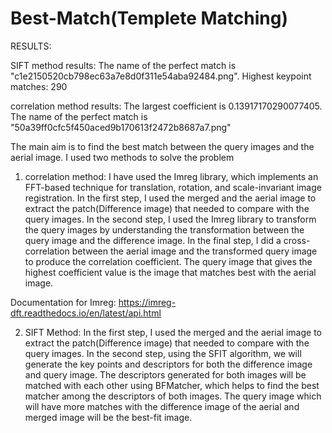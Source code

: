 # Best-Match(Templete Matching)
RESULTS:

SIFT method results:
The name of the perfect match is "c1e2150520cb798ec63a7e8d0f311e54aba92484.png".
Highest keypoint matches: 290

correlation method results:
The largest coefficient is 0.13917170290077405.
The name of the perfect match is "50a39ff0cfc5f450aced9b170613f2472b8687a7.png"



The main aim is to find the best match between the query images and the aerial image.
 I used two methods to solve the problem
1) correlation method:
 I have used the Imreg library, which implements an FFT-based technique for translation, rotation, and scale-invariant image registration. In the first step, I used the merged and the aerial image to extract the patch(Difference image)  that needed to compare with the query images. In the second step, I used the Imreg library to transform the query images by understanding the transformation between the query image and the difference image. In the final step, I did a cross-correlation between the aerial image and the transformed query image to produce the correlation coefficient. The query image that gives the highest coefficient value is the image that matches best with the aerial image.

Documentation for Imreg:
https://imreg-dft.readthedocs.io/en/latest/api.html

2) SIFT Method:
In the first step, I used the merged and the aerial image to extract the patch(Difference image)  that needed to compare with the query images.
In the second step, using the SFIT algorithm, we will generate the key points and descriptors for both the difference image and query image. The descriptors generated for both images will be matched with each other using BFMatcher, which helps to find the best matcher among the descriptors of both images. The query image which will have more matches with the difference image of the aerial and merged image will be the best-fit image.

